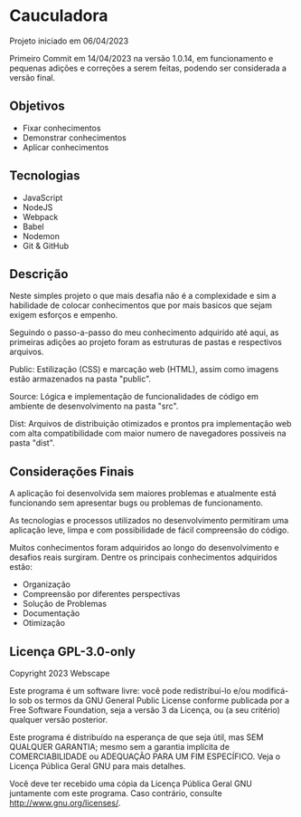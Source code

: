 # Cauculadora 

Projeto iniciado em 06/04/2023

Primeiro Commit em 14/04/2023 na versão 1.0.14, em funcionamento e pequenas adições e correções a serem feitas, podendo ser considerada a versão final.

## Objetivos

- Fixar conhecimentos
- Demonstrar conhecimentos
- Aplicar conhecimentos

## Tecnologias

- JavaScript
- NodeJS
- Webpack
- Babel
- Nodemon
- Git & GitHub

## Descrição

Neste simples projeto o que mais desafia não é a complexidade e sim a habilidade de colocar conhecimentos que por mais basicos que sejam exigem esforços e empenho.

Seguindo o passo-a-passo do meu conhecimento adquirido até aqui, as primeiras adições ao projeto foram as estruturas de pastas e respectivos arquivos.

Public: Estilização (CSS) e marcação web (HTML), assim como imagens estão armazenados na pasta "public".

Source: Lógica e implementação de funcionalidades de código em ambiente de desenvolvimento na pasta "src".

Dist: Arquivos de distribuição otimizados e prontos pra implementação web com alta compatibilidade com maior numero de navegadores possiveis na pasta "dist".

## Considerações Finais

A aplicação foi desenvolvida sem maiores problemas e atualmente está funcionando sem apresentar bugs ou problemas de funcionamento.

As tecnologias e processos utilizados no desenvolvimento permitiram uma aplicação leve, limpa e com possibilidade de fácil compreensão do código.

Muitos conhecimentos foram adquiridos ao longo do desenvolvimento e desafios reais surgiram. Dentre os principais conhecimentos adquiridos estão:

- Organização
- Compreensão por diferentes perspectivas
- Solução de Problemas
- Documentação
- Otimização

## Licença GPL-3.0-only

Copyright 2023 Webscape

Este programa é um software livre: você pode redistribuí-lo e/ou modificá-lo
sob os termos da GNU General Public License conforme publicada por
a Free Software Foundation, seja a versão 3 da Licença, ou
(a seu critério) qualquer versão posterior.

Este programa é distribuído na esperança de que seja útil,
mas SEM QUALQUER GARANTIA; mesmo sem a garantia implícita de
COMERCIABILIDADE ou ADEQUAÇÃO PARA UM FIM ESPECÍFICO. Veja o
Licença Pública Geral GNU para mais detalhes.

Você deve ter recebido uma cópia da Licença Pública Geral GNU
juntamente com este programa. Caso contrário, consulte <http://www.gnu.org/licenses/>.